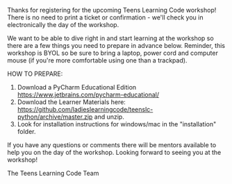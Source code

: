 Thanks for registering for the upcoming Teens Learning Code workshop! There is no need to print a ticket or confirmation - we'll check you in electronically the day of the workshop.

We want to be able to dive right in and start learning at the workshop so there are a few things you need to prepare in advance below. Reminder, this workshop is BYOL so be sure to bring a laptop, power cord and computer mouse (if you're more comfortable using one than a trackpad).

HOW TO PREPARE:

1. Download a PyCharm Educational Edition https://www.jetbrains.com/pycharm-educational/
2. Download the Learner Materials here: https://github.com/ladieslearningcode/teenslc-python/archive/master.zip and unzip. 
3. Look for installation instructions for windows/mac in the "installation" folder.


If you have any questions or comments there will be mentors available to help you on the day of the workshop.
Looking forward to seeing you at the workshop!

The Teens Learning Code Team
